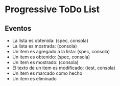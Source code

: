# Progressive ToDo List

## Eventos

- La lista es obtenida: (spec, consola)
- La lista es mostrada: (consola)
- Un item es agregado a la lista: (spec, consola)
- Un item es obtenido: (spec, consola)
- Un item es mostrado: (consola)
- El texto de un item es modificado: (test, consola)
- Un item es marcado como hecho
- Un item es eliminado